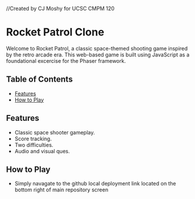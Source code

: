 //Created by CJ Moshy for UCSC CMPM 120
# Rocket Patrol Clone

Welcome to Rocket Patrol, a classic space-themed shooting game inspired by the retro arcade era. This web-based game is built using JavaScript as a foundational excercise for the Phaser framework.

## Table of Contents

- [Features](#features)
- [How to Play](#how-to-play)

## Features

- Classic space shooter gameplay.
- Score tracking.
- Two difficulties.
- Audio and visual ques.

## How to Play
- Simply navagate to the github local deployment link located on the bottom right of main repository screen
